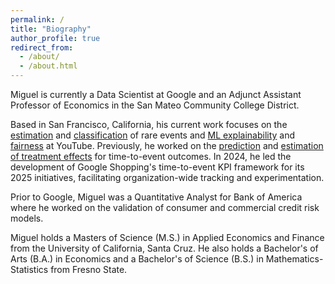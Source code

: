 ```yaml
---
permalink: /
title: "Biography"
author_profile: true
redirect_from: 
  - /about/
  - /about.html
---
```


Miguel is currently a Data Scientist at Google and an Adjunct Assistant Professor of Economics in the San Mateo Community College District. 

Based in San Francisco, California, his current work focuses on the [estimation]() and [classification]() of rare events and [ML explainability]() and [fairness]() at YouTube. Previously, he worked on the [prediction]() and [estimation of treatment effects]() for time-to-event outcomes. In 2024, he led the development of Google Shopping's time-to-event KPI framework for its 2025 initiatives, facilitating organization-wide tracking and experimentation. 

Prior to Google, Miguel was a Quantitative Analyst for Bank of America where he worked on the validation of consumer and commercial credit risk models.

Miguel holds a Masters of Science (M.S.) in Applied Economics and Finance from the University of California, Santa Cruz. He also holds a Bachelor's of Arts (B.A.) in Economics and a Bachelor's of Science (B.S.) in Mathematics-Statistics from Fresno State.
